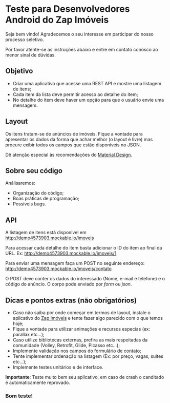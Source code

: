 # Teste para Desenvolvedores Android do Zap Imóveis

Seja bem vindo! Agradecemos o seu interesse em participar do nosso processo seletivo.

Por favor atente-se as instruções abaixo e entre em contato conosco ao menor sinal de dúvidas.

## Objetivo
* Criar uma aplicativo que acesse uma REST API e mostre uma listagem de itens;
* Cada item da lista deve permitir acesso ao detalhe do item;
* No detalhe do item deve haver um opção para que o usuário envie uma mensagem. 

## Layout

Os itens tratam-se de anúncios de imóveis. Fique a vontade para apresentar os dados da forma que achar melhor (o layout é livre) mas procure exibir todos os campos que estão disponíveis no JSON.

Dê atenção especial às recomendações do [Material Design](https://developer.android.com/design/material/index.html).

## Sobre seu código

Análisaremos:

* Organização do código;
* Boas práticas de programação;
* Possíveis bugs.

## API

A listagem de itens está disponivel em http://demo4573903.mockable.io/imoveis

Para acessar cada detalhe do item basta adicionar o ID do item ao final da URL. Ex: http://demo4573903.mockable.io/imoveis/1

Para enviar uma mensagem faça um POST no seguinte endereço: http://demo4573903.mockable.io/imoveis/contato

O POST deve conter os dados do interessado (Nome, e-mail e telefone) e o código do anúncio. O corpo pode enviado por _form_ ou _json_. 

## Dicas e pontos extras (não obrigatórios)

* Caso não saiba por onde começar em termos de layout, instale o aplicativo do [Zap Imóveis](https://play.google.com/store/apps/details?id=br.com.zap.imoveis) e tente fazer algo parecido com o que temos hoje;
* Fique a vontade para utilizar animações e recursos especias (ex: parallax etc...);
* Caso utilize bibliotecas externas, prefira as mais respeitadas da comunidade (Volley, Retrofit, Glide, Picasso etc...);
* Implemente validação nos campos do formulário de contato;
* Tente implementar ordenação na listagem (Ex: por preço, vagas, suites etc...);
* Implemente testes unitários e de interface.

**Importante**: Teste muito bem seu aplicativo, em caso de crash o canditado é automaticamente reprovado.

### Bom teste!
